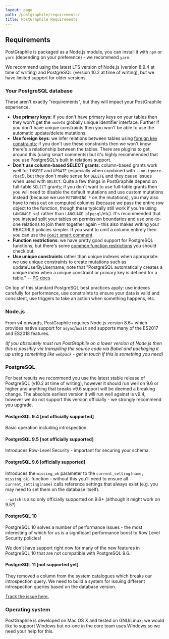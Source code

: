 ```yaml
---
layout: page
path: /postgraphile/requirements/
title: PostGraphile Requirements
---
```


## Requirements

PostGraphile is packaged as a Node.js module, you can install it with `npm` or
`yarn` (depending on your preference) - we recommend `yarn`.

We recommend using the latest LTS version of Node.js (version 8.9.4 at time of
writing) and PostgreSQL (version 10.2 at time of writing), but we have limited
support for older versions.

### Your PostgreSQL database

These aren't exactly "requirements", but they will impact your PostGraphile
experience.

* **Use primary keys**: if you don't have primary keys on your tables then they
  won't get the `nodeId` globally unique identifier interface. Further if you
  don't have unique constraints then you won't be able to use the automatic
  update/delete mutations.
* **Use foreign keys**: we infer relations between tables using
  [foreign key constraints](https://www.postgresql.org/docs/10/static/ddl-constraints.html#DDL-CONSTRAINTS-FK);
  if you don't use these constraints then we won't know there's a relationship
  between the tables. There are plugins to get around this (using smart
  comments) but it's highly recommended that you use PostgreSQL's built in
  relations support.
* **Don't use column-based SELECT grants**: column-based grants work well for
  `INSERT` and `UPDATE` (especially when combined with `--no-ignore-rbac`!),
  but they don't make sense for `DELETE` and they cause issues when used with
  `SELECT`. Quite a few things in PostGraphile depend on full-table `SELECT`
  grants; if you don't want to use full-table grants then you will need to
  disable the default mutations and use custom mutations instead (because we
  use `RETURNING *` on the mutations), you may also have to miss out on
  computed columns (because we pass the entire row object to the function,
  though these typically still work if you're using `LANGUAGE sql` rather than
  `LANGUAGE plpgsql`/etc). It's recommended that you instead split your tables
  on permission boundaries and use one-to-one relations to join them together
  again - this also makes writing your RBAC/RLS policies simpler. If you want
  to omit a column entirely then you can use the
  [`@omit` smart comment](/postgraphile/smart-comments/#omitting).
* **Function restrictions**: we have pretty good support for PostgreSQL
  functions, but there's some
  [common function restrictions](/postgraphile/function-restrictions/)
  you should check out.
* **Use unique constraints** rather than unique indexes when appropriate: we
  use unique constraints to create mutations such as updateUserByUsername; note
  that "PostgreSQL automatically creates a unique index when a unique
  constraint or primary key is defined for a table." -- [PG
  docs](https://www.postgresql.org/docs/10/static/indexes-unique.html)

On top of this standard PostgreSQL best practices apply: use indexes carefully
for performance, use constraints to ensure your data is valid and consistent,
use triggers to take an action when something happens, etc.

### Node.js

From v4 onwards, PostGraphile requires Node.js version 8.6+ which provides
native support for `async`/`await` and supports many of the ES2017 and ES2018
features.

_(If you absolutely must run PostGraphile on a lower version of Node.js then
this is possibly via transpiling the source code via Babel and packaging it up
using something like `webpack` - get in touch if this is something you need)_

### PostgreSQL

For best results we recommend you use the latest stable release of PostgreSQL
(v10.2 at time of writing), however it should run well on 9.6 or higher and
anything that breaks v9.6 support will be deemed a breaking change. The
absolute earliest version it will run well against is v9.4, however we do not
support this version officially - we strongly recommend you upgrade.

#### PostgreSQL 9.4 [not officially supported]

Basic operation including introspection.

#### PostgreSQL 9.5 [not officially supported]

Introduces Row-Level Security - important for securing your schema.

#### PostgreSQL 9.6 [officially supported]

Introduces the `missing_ok` parameter to the `current_setting(name, missing_ok)`
function - without this you'll need to ensure all `current_setting(name)` calls
reference settings that always exist (e.g. you may need to set them on the
database itself).

`--watch` is also only officially supported on 9.6+ (although it might work on
9.5?)

#### PostgreSQL 10

PostgreSQL 10 solves a number of performance issues - the most interesting of
which for us is a significant performance boost to Row Level Security policies!

We don't have support right now for many of the new features in PostgreSQL 10
that are not compatible with PostgreSQL 9.6.

#### PostgreSQL 11 [not supported yet]

They removed a column from the system catalogues which breaks our introspection
query. We need to build a system for issuing different introspection queries
based on the database version.

[Track the issue here.](https://github.com/graphile/postgraphile/issues/796)

### Operating system

PostGraphile is developed on Mac OS X and tested on GNU/Linux; we would like to
support Windows but no-one in the core team uses Windows so we need your help
for this.
